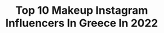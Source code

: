 ---
title: Top 10 Makeup Instagram Influencers In Greece In 2022
description: >-
  Find top makeup Instagram influencers in Greece in 2022. Most popular hashtags: #makeupartist #makeup #giveaway.
platform: Instagram
hits: 248
text_top: Discover the top-rated Instagram profiles on inBeat.
text_bottom: Our database has 248 Instagram influencers like this in Greece for you to contact.
profiles:
  - username: "izambellachr_makeup"
    fullname: >-
      Izambella Christodoulou 🧿
    bio: >-
      Professional Makeup Artist ▪️Bridal & Editorial ▪️For Bookings 📞 97851331 no DM ▪️For Inquiries 📩 izambella.chr@gmail.com ▪️Youtube video 👇🏻
    location: "Greece"
    followers: 75121
    engagement: 965
    commentsToLikes: 0.706667
    id: ck5c666bm4szy0i11gj2k9eke
    verified: false
    hashtags: "#izambellachristodoulou, #womenwithstyle, #style, #makeupartistsworldwide"
  - username: "core.innaa"
    fullname: >-
      Mono Korinna
    bio: >-
      FREELANCER MUA📍🇬🇷 MAKEUP TRAINER💄 DOG MAMA LOUD AND PROUD 🐕 Η ζωή και το μπουκάλι με φέρανε σε αυτο το χαλι Follow @coreinadia \m/
    location: "Greece"
    followers: 19220
    engagement: 1514
    commentsToLikes: 0.340124
    id: ck5btqu2ggfpc0i11crypwfyb
    verified: false
    hashtags: "#mua, #carnivalpalette, #makeuplook, #makeup"
  - username: "athinaki_mou"
    fullname: >-
      Athina Mourkousi Skotida
    bio: >-
      ☆BE.YOU.TIFUL by Athina☆ ▪Check my YouTube Channel▪👑🎥🎬💖 💄Professional MakeUp Artist / 💎model / Image Maker ⬇️NEW BE.YOU.TIFUL VIDEO⬇️
    location: "Greece"
    followers: 39843
    engagement: 1238
    commentsToLikes: 0.042143
    id: ckaosoybrsfmj0i785qyxc8y0
    verified: false
    hashtags: "#bigsmile, #love, #longhair, #vacation"
  - username: "katerina.peftitsi"
    fullname: >-
      Κατερίνα Πεφτίτση
    bio: >-
      Actress, Makeup, Sfx, Winner of #SquadAwards2018 Plus size model @gntmgr 2019 Part of @panik_entertainment_group
    location: "Greece"
    followers: 41873
    engagement: 1208
    commentsToLikes: 0.212462
    id: ck5q40s0zn8bo0i11s00o94xq
    verified: false
    hashtags: "#matfashion, #newcomfortcollection, #fallvibes"
  - username: "miriam_cohen1"
    fullname: >-
      Miriam Cohen_Makeup artist
    bio: >-
      Makeup Artist • 053-2800974 •💄❤️ כניסה ישירות לוואצפ שלי לפרטים נוספים
    location: "Greece"
    followers: 25324
    engagement: 369
    commentsToLikes: 0.113614
    id: ck15qc5y1251v0i19q2petm1w
    verified: false
    hashtags: ""
  - username: "nakopoulouvaso"
    fullname: >-
      Vaso Nakopoulou
    bio: >-
      MakeUp Artist
    location: "Greece"
    followers: 59571
    engagement: 401
    commentsToLikes: 0.021794
    id: ck0vwimaatza90i19beqstt9s
    verified: false
    hashtags: "#makeup, #gorgeous, #vasonakopoulou, #makeupartist"
  - username: "arezu.ali"
    fullname: >-
      Arezu Ali
    bio: >-
      Style Blogger / MakeUp Artist 📍London
    location: "Greece"
    followers: 29778
    engagement: 373
    commentsToLikes: 0.029592
    id: ck8szy7ieq6a10j78m7eokfof
    verified: false
    hashtags: "#blackouttuesday"
  - username: "marina_grigoriou_"
    fullname: >-
      1st RunnerUp MISS HELLAS 2018👑
    bio: >-
      🧸1st RUNNER UP MISS HELLAS 2018👑 🧚‍♀️ Journalist💁🏻‍♀️📝 & Professional MUA💄Bridal Makeup✨ •For inquiries dm📩 Latest YouTube Video:⬇️⬇️⬇️🧚🏻‍♀️
    location: "Greece"
    followers: 77987
    engagement: 810
    commentsToLikes: 0.005247
    id: ck5chpx39r8mk0i11a0nhx6ln
    verified: true
    hashtags: "#danielwellington, #ad, #iconiclinkunitone, #memories"
  - username: "filiosarantinou_mua"
    fullname: >-
      Filio Sarantinou MUA
    bio: >-
      🔹️💄PRO #makeupartist | BRIDAL EXPERT | FORMAL MAKEUP 🔹️📺 @shoppingstartv every Wednesday 🔹️📍Athens, 🇬🇷 🔹️🎥Youtube⬇️
    location: "Greece"
    followers: 13837
    engagement: 1166
    commentsToLikes: 0.461111
    id: ck9wempu6ky690j78v4jqkyik
    verified: false
    hashtags: "#bridetobe, #makeupbyfiliosarantinou, #filiosarantinou, #bridalhair"
  - username: "afroditi_kasouta"
    fullname: >-
      Afroditi Kasouta
    bio: >-
      Mua/lash lift&tint/περιποίηση προσώπου Freddy Makeup Stage 𝔽𝕠𝕦𝕟𝕕𝕖𝕣 𝕠𝕗 @greekcollab_giveaway
    location: "Greece"
    followers: 22161
    engagement: 1197
    commentsToLikes: 1.040938
    id: ckap4zoh99j6v0i78mu1cnx2q
    verified: false
    hashtags: "#diagonismoi, #giveawaygreece, #diagwnismos, #giveaway"
---